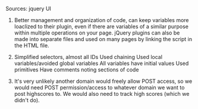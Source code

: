 Sources: jquery UI

1) Better management and organization of code, can keep variables more loaclized to their plugin, even if there are variables of a similar purpose within multiple operations on your page. jQuery plugins can also be made into separate files and used on many pages by linking the script in the HTML file.

2)	Simplified selectors, almost all IDs
	Used chaining
	Used local variables/avoided global variables
	All variables have initial values
	Used primitives
	Have comments noting sections of code

3)	It's very unlikely another domain would freely allow POST access, so we would need POST permission/access to whatever domain we want to post highscores to. We would also need to track high scores (which we didn't do).